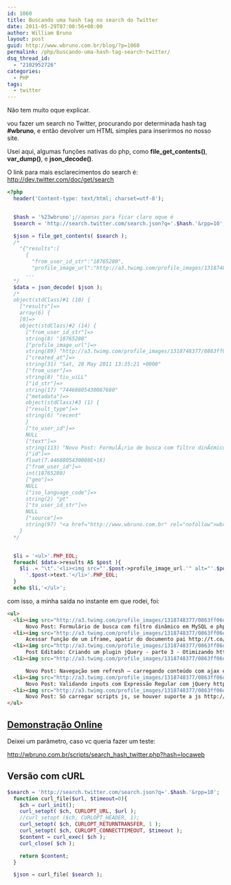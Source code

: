 ```yaml
---
id: 1060
title: Buscando uma hash tag no search do Twitter
date: 2011-05-29T07:00:56+00:00
author: William Bruno
layout: post
guid: http://www.wbruno.com.br/blog/?p=1060
permalink: /php/buscando-uma-hash-tag-search-twitter/
dsq_thread_id:
  - "2102952726"
categories:
  - PHP
tags:
  - twitter
---
```

Não tem muito oque explicar.

vou fazer um search no Twitter, procurando por determinada hash tag **#wbruno**, e então devolver um HTML simples para inserirmos no nosso site.

<!--more-->



Usei aqui, algumas funções nativas do php, como **file\_get\_contents()**, **var_dump()**, e **json_decode()**.

O link para mais esclarecimentos do search é: <a href="http://dev.twitter.com/doc/get/search" target="_blank">http://dev.twitter.com/doc/get/search</a>

``` php
<?php
  header('Content-type: text/html; charset=utf-8');


  $hash = '%23wbruno';//apenas para ficar claro oque é
  $search = 'http://search.twitter.com/search.json?q='.$hash.'&rpp=10';

  $json = file_get_contents( $search );
  /*
    "{"results":[
      {
        "from_user_id_str":"18765280",
        "profile_image_url":"http://a3.twimg.com/profile_images/1318748377/0863ff06d8563514ab26e03e0fad1fa6_normal.jpg",
      ...
  */
  $data = json_decode( $json );
  /*
  object(stdClass)#1 (10) {
    ["results"]=>
    array(6) {
    [0]=>
    object(stdClass)#2 (14) {
      ["from_user_id_str"]=>
      string(8) "18765280"
      ["profile_image_url"]=>
      string(89) "http://a3.twimg.com/profile_images/1318748377/0863ff06d8563514ab26e03e0fad1fa6_normal.jpg"
      ["created_at"]=>
      string(31) "Sat, 28 May 2011 13:35:21 +0000"
      ["from_user"]=>
      string(8) "tiu_uiLL"
      ["id_str"]=>
      string(17) "74468805430087680"
      ["metadata"]=>
      object(stdClass)#3 (1) {
      ["result_type"]=>
      string(6) "recent"
      }
      ["to_user_id"]=>
      NULL
      ["text"]=>
      string(113) "Novo Post: FormulÃ¡rio de busca com filtro dinÃ¢mico em MySQL e php http://www.wbruno.com.br/?p=1058 #wbruno"
      ["id"]=>
      float(7.4468805430088E+16)
      ["from_user_id"]=>
      int(18765280)
      ["geo"]=>
      NULL
      ["iso_language_code"]=>
      string(2) "pt"
      ["to_user_id_str"]=>
      NULL
      ["source"]=>
      string(97) "<a href="http://www.wbruno.com.br" rel="nofollow">wbruno</a>"
    }
  */


  $li = '<ul>'.PHP_EOL;
  foreach( $data->results AS $post ){
    $li .= "\t".'<li><img src="'.$post->profile_image_url.'" alt="'.$post->from_user.'" title="'.$post->from_user.'" />
      '.$post->text.'</li>'.PHP_EOL;
  }
  echo $li,'</ul>';

```

com isso, a minha saída no instante em que rodei, foi:

``` html
<ul>
  <li><img src="http://a3.twimg.com/profile_images/1318748377/0863ff06d8563514ab26e03e0fad1fa6_normal.jpg" alt="tiu_uiLL" title="tiu_uiLL" />
      Novo Post: Formulário de busca com filtro dinâmico em MySQL e php http://www.wbruno.com.br/?p=1058 #wbruno</li>
  <li><img src="http://a3.twimg.com/profile_images/1318748377/0863ff06d8563514ab26e03e0fad1fa6_normal.jpg" alt="tiu_uiLL" title="tiu_uiLL" />
      Acessar função de um iframe, apatir do documento pai http://t.co/MqrYpuf #wbruno</li>
  <li><img src="http://a3.twimg.com/profile_images/1318748377/0863ff06d8563514ab26e03e0fad1fa6_normal.jpg" alt="tiu_uiLL" title="tiu_uiLL" />
      Post Editado: Criando um plugin jQuery - parte 3 - Otimizando http://www.wbruno.com.br/?p=343 #wbruno</li>
  <li><img src="http://a3.twimg.com/profile_images/1318748377/0863ff06d8563514ab26e03e0fad1fa6_normal.jpg" alt="tiu_uiLL" title="tiu_uiLL" />

      Novo Post: Navegação sem refresh – carregando conteúdo com ajax em div 2 http://www.wbruno.com.br/?p=1038 #wbruno</li>
  <li><img src="http://a3.twimg.com/profile_images/1318748377/0863ff06d8563514ab26e03e0fad1fa6_normal.jpg" alt="tiu_uiLL" title="tiu_uiLL" />
      Novo Post: Validando inputs com Expressão Regular com jQuery http://www.wbruno.com.br/?p=1034 #wbruno</li>
  <li><img src="http://a3.twimg.com/profile_images/1318748377/0863ff06d8563514ab26e03e0fad1fa6_normal.jpg" alt="tiu_uiLL" title="tiu_uiLL" />
      Novo Post: Só carregar scripts js, se houver suporte a js http://www.wbruno.com.br/?p=1031 #wbruno</li>
</ul>
```

## <a href="http://wbruno.com.br/scripts/search_hash_twitter.php" target="_blank">Demonstração Online</a>

Deixei um parâmetro, caso vc queria fazer um teste:

<a href="http://wbruno.com.br/scripts/search_hash_twitter.php?hash=locaweb" target="_blank">http://wbruno.com.br/scripts/search_hash_twitter.php?hash=locaweb</a>

## Versão com cURL

``` php
$search = 'http://search.twitter.com/search.json?q='.$hash.'&rpp=10';
  function curl_file($url, $timeout=0){
    $ch = curl_init();
    curl_setopt( $ch, CURLOPT_URL, $url );
    //curl_setopt ($ch, CURLOPT_HEADER, 1);
    curl_setopt( $ch, CURLOPT_RETURNTRANSFER, 1 );
    curl_setopt( $ch, CURLOPT_CONNECTTIMEOUT, $timeout );
    $content = curl_exec( $ch );
    curl_close( $ch );

    return $content;
  }

  $json = curl_file( $search );
```
